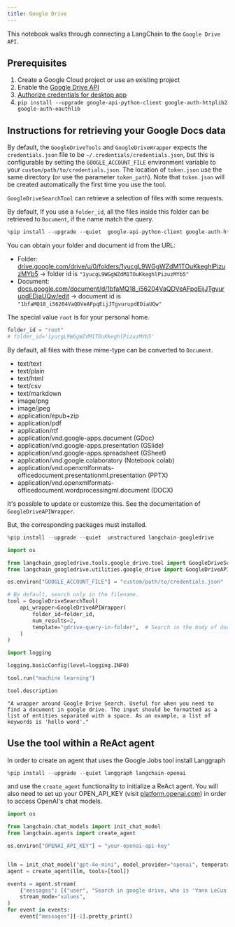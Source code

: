 ```yaml
---
title: Google Drive
---
```


This notebook walks through connecting a LangChain to the `Google Drive API`.

## Prerequisites

1. Create a Google Cloud project or use an existing project
1. Enable the [Google Drive API](https://console.cloud.google.com/flows/enableapi?apiid=drive.googleapis.com)
1. [Authorize credentials for desktop app](https://developers.google.com/drive/api/quickstart/python#authorize_credentials_for_a_desktop_application)
1. `pip install --upgrade google-api-python-client google-auth-httplib2 google-auth-oauthlib`

## Instructions for retrieving your Google Docs data

By default, the `GoogleDriveTools` and `GoogleDriveWrapper` expects the `credentials.json` file to be `~/.credentials/credentials.json`, but this is configurable by setting the `GOOGLE_ACCOUNT_FILE` environment variable to your `custom/path/to/credentials.json`.
The location of `token.json` use the same directory (or use the parameter `token_path`). Note that `token.json` will be created automatically the first time you use the tool.

`GoogleDriveSearchTool` can retrieve a selection of files with some requests.

By default, If you use a `folder_id`, all the files inside this folder can be retrieved to `Document`, if the name match the query.

```python
%pip install --upgrade --quiet  google-api-python-client google-auth-httplib2 google-auth-oauthlib langchain-community
```

You can obtain your folder and document id from the URL:

* Folder: [drive.google.com/drive/u/0/folders/1yucgL9WGgWZdM1TOuKkeghlPizuzMYb5](https://drive.google.com/drive/u/0/folders/1yucgL9WGgWZdM1TOuKkeghlPizuzMYb5) -> folder id is `"1yucgL9WGgWZdM1TOuKkeghlPizuzMYb5"`
* Document: [docs.google.com/document/d/1bfaMQ18_i56204VaQDVeAFpqEijJTgvurupdEDiaUQw/edit](https://docs.google.com/document/d/1bfaMQ18_i56204VaQDVeAFpqEijJTgvurupdEDiaUQw/edit) -> document id is `"1bfaMQ18_i56204VaQDVeAFpqEijJTgvurupdEDiaUQw"`

The special value `root` is for your personal home.

```python
folder_id = "root"
# folder_id='1yucgL9WGgWZdM1TOuKkeghlPizuzMYb5'
```

By default, all files with these mime-type can be converted to `Document`.
* text/text
* text/plain
* text/html
* text/csv
* text/markdown
* image/png
* image/jpeg
* application/epub+zip
* application/pdf
* application/rtf
* application/vnd.google-apps.document (GDoc)
* application/vnd.google-apps.presentation (GSlide)
* application/vnd.google-apps.spreadsheet (GSheet)
* application/vnd.google.colaboratory (Notebook colab)
* application/vnd.openxmlformats-officedocument.presentationml.presentation (PPTX)
* application/vnd.openxmlformats-officedocument.wordprocessingml.document (DOCX)

It's possible to update or customize this. See the documentation of `GoogleDriveAPIWrapper`.

But, the corresponding packages must installed.

```python
%pip install --upgrade --quiet  unstructured langchain-googledrive
```

```python
import os

from langchain_googledrive.tools.google_drive.tool import GoogleDriveSearchTool
from langchain_googledrive.utilities.google_drive import GoogleDriveAPIWrapper

os.environ["GOOGLE_ACCOUNT_FILE"] = "custom/path/to/credentials.json"

# By default, search only in the filename.
tool = GoogleDriveSearchTool(
    api_wrapper=GoogleDriveAPIWrapper(
        folder_id=folder_id,
        num_results=2,
        template="gdrive-query-in-folder",  # Search in the body of documents
    )
)
```

```python
import logging

logging.basicConfig(level=logging.INFO)
```

```python
tool.run("machine learning")
```

```python
tool.description
```

```output
"A wrapper around Google Drive Search. Useful for when you need to find a document in google drive. The input should be formatted as a list of entities separated with a space. As an example, a list of keywords is 'hello word'."
```

## Use the tool within a ReAct agent

In order to create an agent that uses the Google Jobs tool install Langgraph

```python
%pip install --upgrade --quiet langgraph langchain-openai
```

and use the `create_agent` functionality to initialize a ReAct agent. You will also need to set up your OPEN_API_KEY (visit [platform.openai.com](https://platform.openai.com)) in order to access OpenAI's chat models.

```python
import os

from langchain.chat_models import init_chat_model
from langchain.agents import create_agent

os.environ["OPENAI_API_KEY"] = "your-openai-api-key"


llm = init_chat_model("gpt-4o-mini", model_provider="openai", temperature=0)
agent = create_agent(llm, tools=[tool])

events = agent.stream(
    {"messages": [("user", "Search in google drive, who is 'Yann LeCun' ?")]},
    stream_mode="values",
)
for event in events:
    event["messages"][-1].pretty_print()
```
